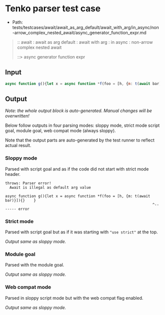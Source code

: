 # Tenko parser test case

- Path: tests/testcases/await/await_as_arg_default/await_with_arg/in_async/non-arrow_complex_nested_await/async_generator_function_expr.md

> :: await : await as arg default : await with arg : in async : non-arrow complex nested await
>
> ::> async generator function expr

## Input

`````js
async function g(){let x = async function *f(foo = [h, {m: t(await bar)}]){}    }
`````

## Output

_Note: the whole output block is auto-generated. Manual changes will be overwritten!_

Below follow outputs in four parsing modes: sloppy mode, strict mode script goal, module goal, web compat mode (always sloppy).

Note that the output parts are auto-generated by the test runner to reflect actual result.

### Sloppy mode

Parsed with script goal and as if the code did not start with strict mode header.

`````
throws: Parser error!
  Await is illegal as default arg value

async function g(){let x = async function *f(foo = [h, {m: t(await bar)}]){}    }
                                                                   ^------- error
`````

### Strict mode

Parsed with script goal but as if it was starting with `"use strict"` at the top.

_Output same as sloppy mode._

### Module goal

Parsed with the module goal.

_Output same as sloppy mode._

### Web compat mode

Parsed in sloppy script mode but with the web compat flag enabled.

_Output same as sloppy mode._
